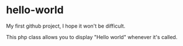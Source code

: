 hello-world
===========

My first github project, I hope it won't be difficult.

This php class allows you to display "Hello world" whenever it's called.
